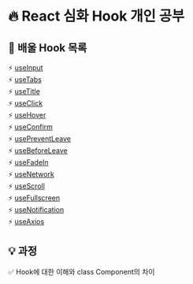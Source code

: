 # 🔥 React 심화 Hook 개인 공부

## 🔨 배울 Hook 목록

⚡️ [useInput](#)  
⚡️ [useTabs](#)  
⚡️ [useTitle](#)  
⚡️ [useClick](#)  
⚡️ [useHover](#)  
⚡️ [useConfirm](#)  
⚡️ [usePreventLeave](#)  
⚡️ [useBeforeLeave](#)  
⚡️ [useFadeIn](#)  
⚡️ [useNetwork](#)  
⚡️ [useScroll](#)  
⚡️ [useFullscreen](#)  
⚡️ [useNotification](#)  
⚡️ [useAxios](#)  
  
## 💡 과정  
✅ Hook에 대한 이해와 class Component의 차이  
